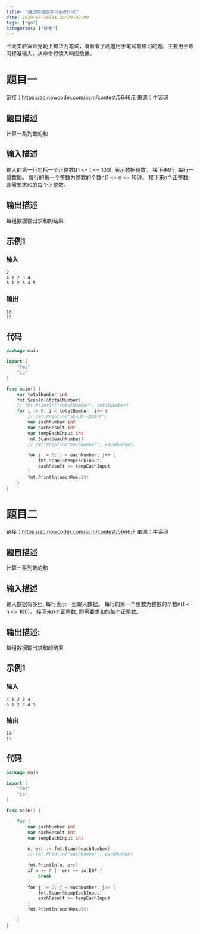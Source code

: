 ```yaml
---
title: "通过两道题学习go的fmt"
date: 2020-07-16T21:35:00+08:00
tags: ["go"]
categories: ["技术"]
---
```


今天实验室师兄晚上有华为笔试，凑着看了两道用于笔试前练习的题。主要用于练习标准输入，从命令行读入响应数据。

# 题目一

链接：https://ac.nowcoder.com/acm/contest/5646/E
来源：牛客网

## 题目描述

计算一系列数的和 

## 输入描述

输入的第一行包括一个正整数t(1 <= t <= 100), 表示数据组数。
接下来t行, 每行一组数据。
每行的第一个整数为整数的个数n(1 <= n <= 100)。
接下来n个正整数, 即需要求和的每个正整数。

## 输出描述

每组数据输出求和的结果

## 示例1

### 输入

```
2
4 1 2 3 4
5 1 2 3 4 5
```

### 输出

```
10
15
```

## 代码

```go
package main

import (
	"fmt"
	"io"
)

func main() {
	var totalNumber int
	fmt.Scanln(&totalNumber)
	// fmt.Println("totalNumber", totalNumber)
	for i := 0; i < totalNumber; i++ {
		// fmt.Println("进入第一层循环")
		var eachNumber int
		var eachResult int
		var tempEachInput int
		fmt.Scan(&eachNumber)
		// fmt.Println("eachNumber", eachNumber)

		for j := 0; j < eachNumber; j++ {
			fmt.Scan(&tempEachInput)
			eachResult += tempEachInput
		}
		fmt.Println(eachResult)
	}
}
```

# 题目二

链接：https://ac.nowcoder.com/acm/contest/5646/F
来源：牛客网

## 题目描述

计算一系列数的和 

## 输入描述

输入数据有多组, 每行表示一组输入数据。
每行的第一个整数为整数的个数n(1 <= n <= 100)。
接下来n个正整数, 即需要求和的每个正整数。

## 输出描述:

每组数据输出求和的结果

## 示例1

### 输入

```
4 1 2 3 4
5 1 2 3 4 5
```

### 输出

```
10
15
```

## 代码

```go
package main

import (
	"fmt"
	"io"
)

func main() {

	for {
		var eachNumber int
		var eachResult int
		var tempEachInput int

		n, err := fmt.Scan(&eachNumber)
		// fmt.Println("eachNumber", eachNumber)

		fmt.Println(n, err)
		if n == 0 || err == io.EOF {
			break
		}
		for j := 0; j < eachNumber; j++ {
			fmt.Scan(&tempEachInput)
			eachResult += tempEachInput
		}
		fmt.Println(eachResult)

	}
}
```

